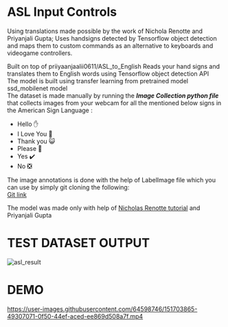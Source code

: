 # ASL Input Controls
Using translations made possible by the work of Nichola Renotte and Priyanjali Gupta; Uses handsigns detected by Tensorflow object detection and maps them to custom commands as an alternative to keyboards and videogame controllers.

Built on top of  priiyaanjaalii0611/ASL_to_English
Reads your hand signs and translates them to English words using Tensorflow object detection API<br>
The model is built using transfer learning from pretrained model ssd_mobilenet model<br>
The dataset is made manually by running the __*Image Collection python file*__ that collects images from your webcam for all the mentioned below signs in the American Sign Language :<br>
* Hello ✋
* I Love You 💙
* Thank you 😺
* Please 🥺
* Yes ✔️
* No ❎

The image annotations is done with the help of LabelImage file which you can use by simply git cloning the following:<br>
[Git link](https://github.com/tzutalin/labelImg)<br>

The model was made only with help of [Nicholas Renotte tutorial](https://youtu.be/pDXdlXlaCco)
and Priyanjali Gupta

# TEST DATASET OUTPUT

![asl_result](https://user-images.githubusercontent.com/64598746/151710894-e128dcf8-575a-41e3-8f8b-59396d6046fd.png)


# DEMO

https://user-images.githubusercontent.com/64598746/151703865-49307071-0f50-44ef-aced-ee869d508a7f.mp4

